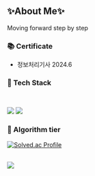 ## ✨About Me✨
Moving forward step by step
<!--
**minsukim9900/minsukim9900** is a ✨ _special_ ✨ repository because its `README.md` (this file) appears on your GitHub profile.

Here are some ideas to get you started:

- 🔭 I’m currently working on ...
- 🌱 I’m currently learning ...
- 👯 I’m looking to collaborate on ...
- 🤔 I’m looking for help with ...
- 💬 Ask me about ...
- 📫 How to reach me: ...
- 😄 Pronouns: ...
- ⚡ Fun fact: ...
-->


### 📚 Certificate
- 정보처리기사 2024.6


### 🌱 Tech Stack


<br>

![](https://img.shields.io/badge/Java-ED8B00?style=for-the-badge&logo=openjdk&logoColor=white)
![](https://img.shields.io/badge/Spring-6DB33F?style=for-the-badge&logo=spring&logoColor=white)


### 🌱 Algorithm tier

[![Solved.ac Profile](http://mazassumnida.wtf/api/v2/generate_badge?boj=minst01)](https://solved.ac/minst01/)


<br>

<a href="https://github.com/devxb/gitanimals">
  <img src="https://render.gitanimals.org/farms/{minsukim9900}"/>
</a>
